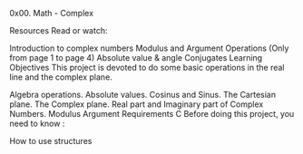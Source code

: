 0x00. Math - Complex

Resources
Read or watch:

Introduction to complex numbers
Modulus and Argument
Operations (Only from page 1 to page 4)
Absolute value & angle
Conjugates
Learning Objectives
This project is devoted to do some basic operations in the real line and the complex plane.

Algebra operations.
Absolute values.
Cosinus and Sinus.
The Cartesian plane.
The Complex plane.
Real part and Imaginary part of Complex Numbers.
Modulus
Argument
Requirements
C
Before doing this project, you need to know :

How to use structures

